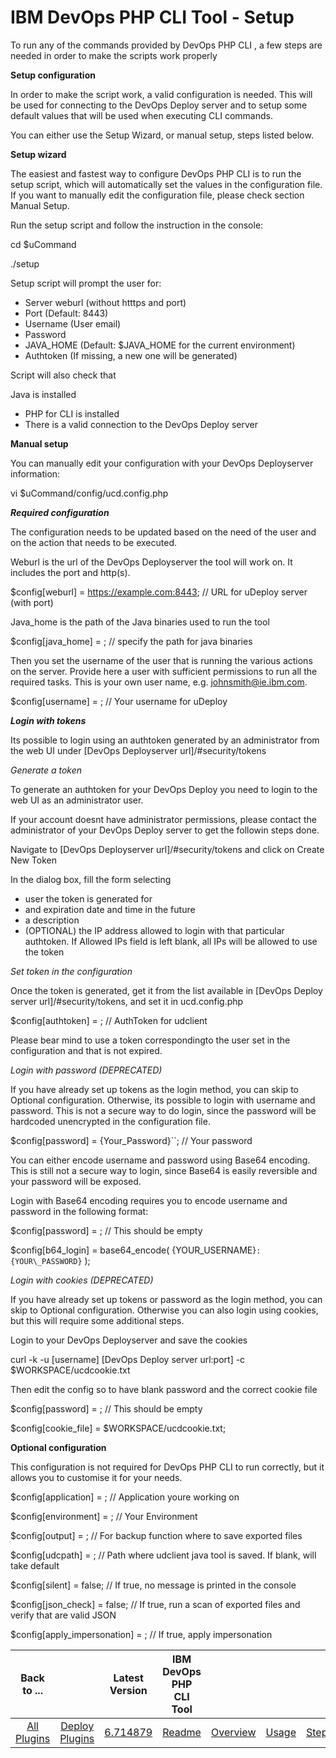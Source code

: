 
# IBM DevOps PHP CLI Tool - Setup


To run any of the commands provided by DevOps PHP CLI , a few steps are needed in order to make the scripts work properly

**Setup configuration**

In order to make the script work, a valid configuration is needed. This will be used for connecting to the DevOps Deploy server and to setup some default values that will be used when executing CLI commands.

You can either use the Setup Wizard, or manual setup, steps listed below.

**Setup wizard**

The easiest and fastest way to configure DevOps PHP CLI is to run the setup script, which will automatically set the values in the configuration file. If you want to manually edit the configuration file, please check section Manual Setup.

Run the setup script and follow the instruction in the console:

cd $uCommand

./setup

Setup script will prompt the user for:

* Server weburl (without htttps and port)
* Port (Default: 8443)
* Username (User email)
* Password
* JAVA\_HOME (Default: $JAVA\_HOME for the current environment)
* Authtoken (If missing, a new one will be generated)

Script will also check that

Java is installed

* PHP for CLI is installed
* There is a valid connection to the DevOps Deploy server

**Manual setup**

You can manually edit your configuration with your DevOps Deployserver information:

vi $uCommand/config/ucd.config.php

***Required configuration***

The configuration needs to be updated based on the need of the user and on the action that needs to be executed.

Weburl is the url of the DevOps Deployserver the tool will work on. It includes the port and http(s).

$config[weburl] = https://example.com:8443; // URL for uDeploy server (with port)

Java\_home is the path of the Java binaries used to run the tool

$config[java\_home] = ; // specify the path for java binaries

Then you set the username of the user that is running the various actions on the server. Provide here a user with sufficient permissions to run all the required tasks. This is your own user name, e.g. johnsmith@ie.ibm.com.

$config[username] = ; // Your username for uDeploy

***Login with tokens***

Its possible to login using an authtoken generated by an administrator from the web UI under [DevOps Deployserver url]/#security/tokens

*Generate a token*

To generate an authtoken for your DevOps Deploy you need to login to the web UI as an administrator user.

If your account doesnt have administrator permissions, please contact the administrator of your DevOps Deploy server to get the followin steps done.

Navigate to [DevOps Deployserver url]/#security/tokens and click on Create New Token

In the dialog box, fill the form selecting

* user the token is generated for
* and expiration date and time in the future
* a description
* (OPTIONAL) the IP address allowed to login with that particular authtoken. If Allowed IPs field is left blank, all IPs will be allowed to use the token

*Set token in the configuration*

Once the token is generated, get it from the list available in [DevOps Deploy server url]/#security/tokens, and set it in ucd.config.php

$config[authtoken] = ; // AuthToken for udclient

Please bear mind to use a token correspondingto the user set in the configuration and that is not expired.

*Login with password (DEPRECATED)*

If you have already set up tokens as the login method, you can skip to Optional configuration. Otherwise, its possible to login with username and password. This is not a secure way to do login, since the password will be hardcoded unencrypted in the configuration file.

$config[password] = {Your\_Password}``; // Your password

You can either encode username and password using Base64 encoding. This is still not a secure way to login, since Base64 is easily reversible and your password will be exposed.

Login with Base64 encoding requires you to encode username and password in the following format:

$config[password] = ; // This should be empty

$config[b64\_login] = base64\_encode( {YOUR\_USERNAME}``:{YOUR\_PASSWORD}`` );

*Login with cookies (DEPRECATED)*

If you have already set up tokens or password as the login method, you can skip to Optional configuration. Otherwise you can also login using cookies, but this will require some additional steps.

Login to your DevOps Deployserver and save the cookies

curl -k -u [username] [DevOps Deploy server url:port] -c $WORKSPACE/ucdcookie.txt

Then edit the config so to have blank password and the correct cookie file

$config[password] = ; // This should be empty

$config[cookie\_file] = $WORKSPACE/ucdcookie.txt;

**Optional configuration**

This configuration is not required for DevOps PHP CLI to run correctly, but it allows you to customise it for your needs.

$config[application] = ; // Application youre working on

$config[environment] = ; // Your Environment

$config[output] = ; // For backup function where to save exported files

$config[udcpath] = ; // Path where udclient java tool is saved. If blank, will take default

$config[silent] = false; // If true, no message is printed in the console

$config[json\_check] = false; // If true, run a scan of exported files and verify that are valid JSON

$config[apply\_impersonation] = ; // If true, apply impersonation


|Back to ...||Latest Version|IBM DevOps PHP CLI Tool |||||
| :---: | :---: | :---: | :---: | :---: | :---: | :---: | :---: |
|[All Plugins](../../index.md)|[Deploy Plugins](../README.md)|[6.714879](https://raw.githubusercontent.com/UrbanCode/IBM-UCD-PLUGINS/main/files/PHPCLI/SubversionSourceConfig-6.714879.zip)|[Readme](README.md)|[Overview](overview.md)|[Usage](usage.md)|[Steps](steps.md)|[Downloads](downloads.md)|
